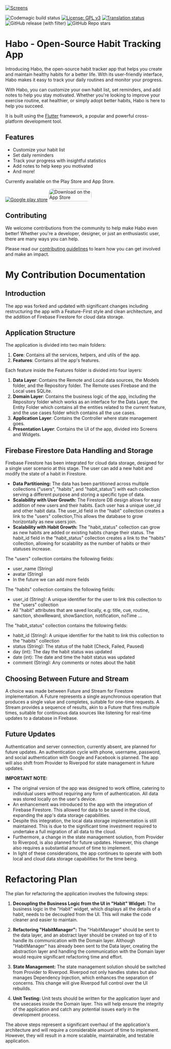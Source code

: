 [![Screens](https://habo.space/img/social/1.png)](https://habo.space)

![Codemagic build status](https://api.codemagic.io/apps/6154a5e032cdf915d1ce822b/6154a5e032cdf915d1ce822a/status_badge.svg)
[![License: GPL v3](https://img.shields.io/badge/License-GPLv3-blue.svg)](https://www.gnu.org/licenses/gpl-3.0)
[![Translation status](https://hosted.weblate.org/widget/habo/habo/svg-badge.svg)](https://hosted.weblate.org/engage/habo/)
![GitHub release (with filter)](https://img.shields.io/github/v/release/xpavle00/Habo)
![GitHub Repo stars](https://img.shields.io/github/stars/xpavle00/Habo)



# Habo - Open-Source Habit Tracking App

Introducing Habo, the open-source habit tracker app that helps you create and maintain healthy habits for a better life. With its user-friendly interface, Habo makes it easy to track your daily routines and monitor your progress.

With Habo, you can customize your own habit list, set reminders, and add notes to help you stay motivated. Whether you're looking to improve your exercise routine, eat healthier, or simply adopt better habits, Habo is here to help you succeed. 

It is built using the [Flutter](https://flutter.dev/) framework, a popular and powerful cross-platform development tool.

## Features

- Customize your habit list
- Set daily reminders
- Track your progress with insightful statistics
- Add notes to help keep you motivated
- And more!

Currently available on the Play Store and App Store.

[![Google play store](https://habo.space/img/resources/en_get.svg)](https://play.google.com/store/apps/details?id=com.pavlenko.Habo) <a target="_blank" href="https://apps.apple.com/us/app/habo-habit-tracker/id1670223360?itsct=apps_box_badge&amp;itscg=30200" style="display: inline-block; overflow: hidden; border-radius: 13px; width: 134px; height: 40px;"><img src="https://tools.applemediaservices.com/api/badges/download-on-the-app-store/black/en-us?size=250x83&amp;releaseDate=1682121600" alt="Download on the App Store" style="border-radius: 13px; width: 134px; height: 40px;"></a>



## Contributing

We welcome contributions from the community to help make Habo even better! Whether you're a developer, designer, or just an enthusiastic user, there are many ways you can help. 

Please read our [contributing guidelines](CONTRIBUTING.md) to learn how you can get involved and make an impact.

# My Contribution Documentation

## Introduction

The app was forked and updated with significant changes including restructuring the app with a Feature-First style and clean architecture, and the addition of Firebase Firestore for cloud data storage.

## Application Structure

The application is divided into two main folders:

1. **Core**: Contains all the services, helpers, and utils of the app.
2. **Features**: Contains all the app's features.

Each feature inside the Features folder is divided into four layers:

1. **Data Layer**: Contains the Remote and Local data sources, the Models folder, and the Repository folder. The Remote uses Firebase and the Local uses SQLite.
2. **Domain Layer**: Contains the business logic of the app, including the Repository folder which works as an interface for the Data Layer, the Entity Folder which contains all the entities related to the current feature, and the use cases folder which contains all the use cases.
3. **Application Layer**: Contains the Controller where state management goes.
4. **Presentation Layer**: Contains the UI of the app, divided into Screens and Widgets.

## Firebase Firestore Data Handling and Storage

Firebase Firestore has been integrated for cloud data storage, designed for a single user scenario at this stage. The user can add a new habit and modify the state of a habit in Firestore. 

- **Data Partitioning:** The data has been partitioned across multiple collections ("users", "habits", and "habit_status") with each collection serving a different purpose and storing a specific type of data.
- **Scalability with User Growth:** The Firestore DB design allows for easy addition of new users and their habits. Each user has a unique user_id and other habit data. The user_id field in the "habit" collection creates a link to the "users" collection,This allows the database to grow horizontally as new users join.
- **Scalability with Habit Growth:** The "habit_status" collection can grow as new habits are added or existing habits change their status. The habit_id field in the "habit_status" collection creates a link to the "habits" collection, allowing for scalability as the number of habits or their statuses increase.

The "users" collection contains the following fields:
- user_name (String)
- avatar (String)
- In the future we can add more fields

The "habits" collection contains the following fields:
- user_id (String): A unique identifier for the user to link this collection to the "users" collection
- All "habit" attributes that are saved locally, e.g: title, cue, routine, sanction, showReward, showSanction, notification, noTime ...

The "habit_status" collection contains the following fields:
- habit_id (String): A unique identifier for the habit to link this collection to the "habits" collection
- status (String): The status of the habit (Check, Failed, Paused)
- day (int): The day the habit status was updated
- date (int): The date and time the habit status was updated
- comment (String): Any comments or notes about the habit

## Choosing Between Future and Stream

A choice was made between Future and Stream for Firestore implementation. A Future represents a single asynchronous operation that produces a single value and completes, suitable for one-time requests. A Stream provides a sequence of results, akin to a Future that fires multiple times, suitable for continuous data sources like listening for real-time updates to a database in Firebase.

## Future Updates

Authentication and server connection, currently absent, are planned for future updates. An authentication cycle with phone, username, password, and social authentication with Google and Facebook is planned. The app will also shift from Provider to Riverpod for state management in future updates.

**IMPORTANT NOTE:** 
- The original version of the app was designed to work offline, catering to individual users without requiring any form of authentication. All data was stored locally on the user's device.
- An enhancement was introduced to the app with the integration of Firebase Firestore. This allowed for data to be saved in the cloud, expanding the app's data storage capabilities.
- Despite this integration, the local data storage implementation is still maintained. This is due to the significant time investment required to undertake a full migration of all data to the cloud.
- Furthermore, a change in the state management solution, from Provider to Riverpod, is also planned for future updates. However, this change also requires a substantial amount of time to implement.
- In light of these considerations, the app continues to operate with both local and cloud data storage capabilities for the time being.

# Refactoring Plan

The plan for refactoring the application involves the following steps:

1. **Decoupling the Business Logic from the UI in "Habit" Widget:** The business logic in the "Habit" widget, which displays all the details of a habit, needs to be decoupled from the UI. This will make the code cleaner and easier to maintain.

2. **Refactoring "HabitManager":** The "HabitManager" should be sent to the data layer, and an abstract layer should be created on top of it to handle its communication with the Domain layer. Although "HabitManager" has already been sent to the Data layer, creating the abstraction layer and handling the communication with the Domain layer would require significant refactoring time and effort.

3. **State Management:** The state management solution should be switched from Provider to Riverpod. Riverpod not only handles states but also manages Dependency Injection, which enhances the separation of concerns. This change will give Riverpod full control over the UI rebuilds.

4. **Unit Testing:** Unit tests should be written for the application layer and the usecases inside the Domain layer. This will help ensure the integrity of the application and catch any potential issues early in the development process.

The above steps represent a significant overhaul of the application's architecture and will require a considerable amount of time to implement. However, they will result in a more scalable, maintainable, and testable application.


